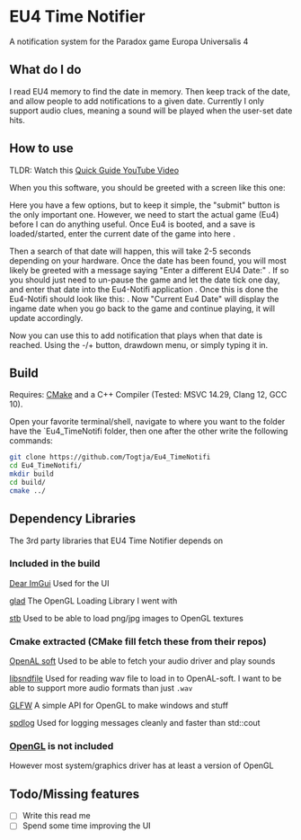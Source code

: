 # EU4 Time Notifier

A notification system for the Paradox game Europa Universalis 4

## What do I do

I read EU4 memory to find the date in memory. Then keep track of the date, and allow people to add notifications to a given date. Currently I only support audio clues, meaning a sound will be played when the user-set date hits.

## How to use

TLDR: Watch this [Quick Guide YouTube Video](https://youtu.be/aycPIAfqn1s )

When you this software, you should be greeted with a screen like this one: [](https://i.imgur.com/lLs8hND.png)

Here you have a few options, but to keep it simple, the "submit" button is the only important one. However, we need to start the actual game (Eu4) before I can do anything useful. Once Eu4 is booted, and a save is loaded/started, enter the current date of the game into here [](https://i.imgur.com/TARYF9R.png).

Then a search of that date will happen, this will take 2-5 seconds depending on your hardware. Once the date has been found, you will most likely be greeted with a message saying "Enter a different EU4 Date:" [](https://i.imgur.com/FmSXtpr.png). If so you should just need to un-pause the game and let the date tick one day, and enter that date into the Eu4-Notifi application [](https://i.imgur.com/d3r1PEW.png). Once this is done the Eu4-Notifi should look like this: [](https://i.imgur.com/4fSHEcc.png). Now "Current Eu4 Date" will display the ingame date when you go back to the game and continue playing, it will update accordingly.

Now you can use this [](https://i.imgur.com/NLs9gA9.png) to add notification that plays when that date is reached. Using the -/+ button, drawdown menu, or simply typing it in.

## Build

Requires: [CMake](https://cmake.org/download/) and a C++ Compiler (Tested: MSVC 14.29, Clang 12, GCC 10).

Open your favorite terminal/shell, navigate to where you want to the folder have the `Eu4_TimeNotifi folder, then one after the other write the following commands:

```bash
git clone https://github.com/Togtja/Eu4_TimeNotifi
cd Eu4_TimeNotifi/
mkdir build
cd build/
cmake ../
```

## Dependency Libraries

The 3rd party libraries that EU4 Time Notifier depends on

### Included in the build

[Dear ImGui](https://github.com/ocornut/imgui)
Used for the UI

[glad](https://github.com/Dav1dde/glad)
The OpenGL Loading Library I went with

[stb](https://github.com/nothings/stb)
Used to be able to load png/jpg images to OpenGL textures

### Cmake extracted (CMake fill fetch these from their repos)

[OpenAL soft](https://github.com/kcat/openal-soft)
Used to be  able to fetch your audio driver and play sounds

[libsndfile](https://github.com/libsndfile/libsndfile)
Used for reading wav file to load in to OpenAL-soft. I want to be able to support more audio formats than just `.wav`

[GLFW](https://github.com/glfw/glfw)
A simple API for OpenGL to make windows and stuff

[spdlog](https://github.com/gabime/spdlog)
Used for logging messages cleanly and faster than std::cout

### [OpenGL](https://www.opengl.org/) is not included

However most system/graphics driver has at least a version of OpenGL

## Todo/Missing features

- [ ] Write this read me
- [ ] Spend some time improving the UI
